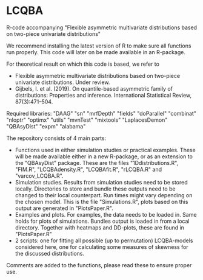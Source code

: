 # LCQBA
R-code accompanying "Flexible asymmetric multivariate distributions based on two-piece univariate distributions"

We recommend installing the latest version of R to make sure all functions run properly. This code will later on be made available in an R-package.

For theoretical result on which this code is based, we refer to
  - Flexible asymmetric multivariate distributions based on two-piece univariate distributions. Under review.
  - Gijbels, I. et al. (2019). On quantile-based asymmetric family of distributions: Properties and inference. International Statistical Review, 87(3):471–504.

Required libraries:
  "DAAG"
  "sn"
  "mrfDepth"
  "fields"
  "doParallel"
  "combinat"
  "nloptr"
  "optimx"
  "utils"
  "mvnTest"
  "mixtools"
  "LaplacesDemon"
  "QBAsyDist"
  "expm"
  "alabama"
  
The repository consists of 4 main parts:
  - Functions used in either simulation studies or practical examples. These will be made available either in a new R-package, or as an extension to the "QBAsyDist" package. These are the files "1Ddistributions.R", "FIM.R", "LCQBAdensity.R", "LCQBAfit.R", "rLCQBA.R" and "varcov_LCQBA.R".
  - Simulation studies. Results from simulation studies need to be stored locally. Directories to store and bundle these outputs need to be changed to their local counterpart. Run times might vary depending on the chosen model. This is the file "Simulations.R", plots based on this output are generated in "PlotsPaper.R".
  - Examples and plots. For examples, the data needs to be loaded in. Same holds for plots of simulations. Bundles output is loaded in from a local directory. Together with heatmaps and DD-plots, these are found in "PlotsPaper.R"
  - 2 scripts: one for fitting all possible (up to permutation) LCQBA-models considered here, one for calculating some measures of skewness for the discussed distributions. 

Comments are added to the functions, please read these to ensure proper use.
